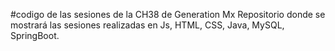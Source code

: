 #codigo de las sesiones de la CH38 de Generation Mx
Repositorio donde se mostrará las sesiones realizadas en Js, HTML, CSS, Java, MySQL, SpringBoot.
